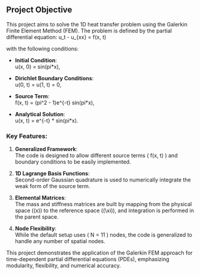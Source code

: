 ## Project Objective

This project aims to solve the 1D heat transfer problem using the Galerkin Finite Element Method (FEM). The problem is defined by the partial differential equation:
u_t - u_{xx} = f(x, t)

with the following conditions:

- **Initial Condition**:  
  u(x, 0) = sin(pi*x),

- **Dirichlet Boundary Conditions**:  
  u(0, t) = u(1, t) = 0,

- **Source Term**:  
  f(x, t) = (pi^2 - 1)e^{-t} sin(pi*x),

- **Analytical Solution**:  
  u(x, t) = e^{-t} * sin(pi*x).

### Key Features:
1. **Generalized Framework**:  
   The code is designed to allow different source terms \( f(x, t) \) and boundary conditions to be easily implemented.

2. **1D Lagrange Basis Functions**:  
   Second-order Gaussian quadrature is used to numerically integrate the weak form of the source term.

3. **Elemental Matrices**:  
   The mass and stiffness matrices are built by mapping from the physical space (\(x\)) to the reference space (\(\xi\)), and integration is performed in the parent space.

4. **Node Flexibility**:  
   While the default setup uses \( N = 11 \) nodes, the code is generalized to handle any number of spatial nodes.

This project demonstrates the application of the Galerkin FEM approach for time-dependent partial differential equations (PDEs), emphasizing modularity, flexibility, and numerical accuracy.
